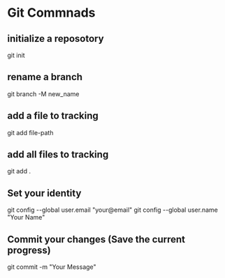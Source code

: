 # Git Commnads

## initialize a reposotory

git init

## rename a branch 
git branch -M new_name

## add a file to tracking

git add file-path

## add all files to tracking

git add .

## Set your identity

git config --global user.email "your@email"
git config --global user.name "Your Name"

## Commit your changes (Save the current progress)

git commit -m "Your Message"
